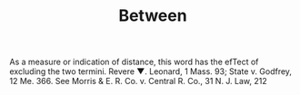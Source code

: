---
title: Between
permalink: "/definitions/between.html"
body: As a measure or indication of distance, this word has the efTect of excluding
  the two termini. Revere ▼. Leonard, 1 Mass. 93; State v. Godfrey, 12 Me. 366. See
  Morris & E. R. Co. v. Central R. Co., 31 N. J. Law, 212
published_at: '2018-07-07'
layout: post
---